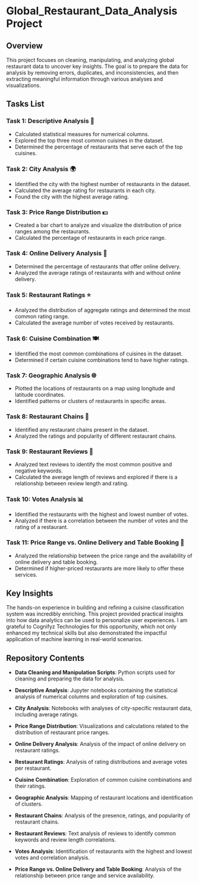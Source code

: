 # Global_Restaurant_Data_Analysis Project

## Overview
This project focuses on cleaning, manipulating, and analyzing global restaurant data to uncover key insights. The goal is to prepare the data for analysis by removing errors, duplicates, and inconsistencies, and then extracting meaningful information through various analyses and visualizations.

## Tasks List

### Task 1: Descriptive Analysis 🔎
- Calculated statistical measures for numerical columns.
- Explored the top three most common cuisines in the dataset.
- Determined the percentage of restaurants that serve each of the top cuisines.

### Task 2: City Analysis 🌍
- Identified the city with the highest number of restaurants in the dataset.
- Calculated the average rating for restaurants in each city.
- Found the city with the highest average rating.

### Task 3: Price Range Distribution 💵
- Created a bar chart to analyze and visualize the distribution of price ranges among the restaurants.
- Calculated the percentage of restaurants in each price range.

### Task 4: Online Delivery Analysis 🏃
- Determined the percentage of restaurants that offer online delivery.
- Analyzed the average ratings of restaurants with and without online delivery.

### Task 5: Restaurant Ratings ⭐
- Analyzed the distribution of aggregate ratings and determined the most common rating range.
- Calculated the average number of votes received by restaurants.

### Task 6: Cuisine Combination 🍽️
- Identified the most common combinations of cuisines in the dataset.
- Determined if certain cuisine combinations tend to have higher ratings.

### Task 7: Geographic Analysis 🌐
- Plotted the locations of restaurants on a map using longitude and latitude coordinates.
- Identified patterns or clusters of restaurants in specific areas.

### Task 8: Restaurant Chains 🏢
- Identified any restaurant chains present in the dataset.
- Analyzed the ratings and popularity of different restaurant chains.

### Task 9: Restaurant Reviews 📝
- Analyzed text reviews to identify the most common positive and negative keywords.
- Calculated the average length of reviews and explored if there is a relationship between review length and rating.

### Task 10: Votes Analysis 📊
- Identified the restaurants with the highest and lowest number of votes.
- Analyzed if there is a correlation between the number of votes and the rating of a restaurant.

### Task 11: Price Range vs. Online Delivery and Table Booking 💼
- Analyzed the relationship between the price range and the availability of online delivery and table booking.
- Determined if higher-priced restaurants are more likely to offer these services.

## Key Insights
The hands-on experience in building and refining a cuisine classification system was incredibly enriching. This project provided practical insights into how data analytics can be used to personalize user experiences. I am grateful to Cognifyz Technologies for this opportunity, which not only enhanced my technical skills but also demonstrated the impactful application of machine learning in real-world scenarios.

## Repository Contents
- **Data Cleaning and Manipulation Scripts**: Python scripts used for cleaning and preparing the data for analysis.
  
- **Descriptive Analysis**: Jupyter notebooks containing the statistical analysis of numerical columns and exploration of top cuisines.
  
- **City Analysis**: Notebooks with analyses of city-specific restaurant data, including average ratings.
  
- **Price Range Distribution**: Visualizations and calculations related to the distribution of restaurant price ranges.
  
- **Online Delivery Analysis**: Analysis of the impact of online delivery on restaurant ratings.
  
- **Restaurant Ratings**: Analysis of rating distributions and average votes per restaurant.
  
- **Cuisine Combination**: Exploration of common cuisine combinations and their ratings.
  
- **Geographic Analysis**: Mapping of restaurant locations and identification of clusters.
  
- **Restaurant Chains**: Analysis of the presence, ratings, and popularity of restaurant chains.
  
- **Restaurant Reviews**: Text analysis of reviews to identify common keywords and review length correlations.
  
- **Votes Analysis**: Identification of restaurants with the highest and lowest votes and correlation analysis.
  
- **Price Range vs. Online Delivery and Table Booking**: Analysis of the relationship between price range and service availability.
